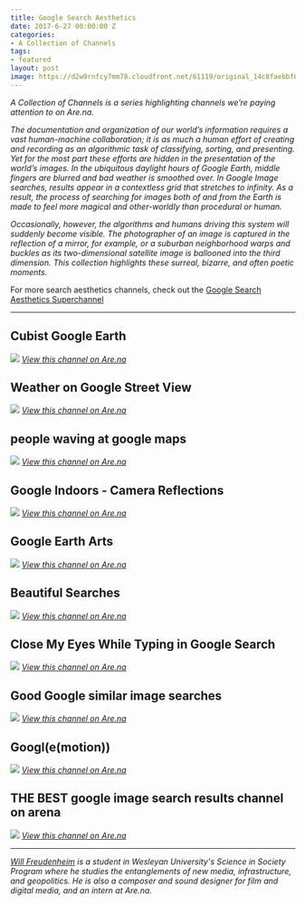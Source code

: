 ```yaml
---
title: Google Search Aesthetics
date: 2017-6-27 00:00:00 Z
categories:
- A Collection of Channels
tags:
- featured
layout: post
image: https://d2w9rnfcy7mm78.cloudfront.net/61119/original_14c8faebbf0dd1b346fbac14853e50e5.png
---
```


_A Collection of Channels is a series highlighting channels we’re paying attention to on Are.na._

_The documentation and organization of our world’s information requires a vast human-machine collaboration; it is as much a human effort of creating and recording as an algorithmic task of classifying, sorting, and presenting. Yet for the most part these efforts are hidden in the presentation of the world’s images. In the ubiquitous daylight hours of Google Earth, middle fingers are blurred and bad weather is smoothed over. In Google Image searches, results appear in a contextless grid that stretches to infinity. As a result, the process of searching for images both of and from the Earth is made to feel more magical and other-worldly than procedural or human._

_Occasionally, however, the algorithms and humans driving this system will suddenly become visible. The photographer of an image is captured in the reflection of a mirror, for example, or a suburban neighborhood warps and buckles as its two-dimensional satellite image is ballooned into the third dimension. This collection highlights these surreal, bizarre, and often poetic moments._

For more search aesthetics channels, check out the [Google Search Aesthetics Superchannel](https://www.are.na/will-freudenheim/google-search-aesthetics-superchannel)

---

## Cubist Google Earth
[![](https://d2w9rnfcy7mm78.cloudfront.net/738947/original_2b89f60ad79505738d60041c15721d99.png)](https://www.are.na/zach-rose/cubist-google-earth) *[View this channel on Are.na](https://www.are.na/zach-rose/cubist-google-earth)*

## Weather on Google Street View
[![](https://d2w9rnfcy7mm78.cloudfront.net/229571/original_fd53289ccadcdcb1be98e1a1781d6e5e.png)](https://www.are.na/danica-newell/weather-on-google-street-view) *[View this channel on Are.na](https://www.are.na/danica-newell/weather-on-google-street-view)*

## people waving at google maps
[![](https://d2w9rnfcy7mm78.cloudfront.net/374062/original_e837e28884ed991b7582201234f29d01.png)](https://www.are.na/emma-rae-norton/people-waving-at-google-maps) *[View this channel on Are.na](https://www.are.na/emma-rae-norton/people-waving-at-google-maps)*

## Google Indoors - Camera Reflections
[![](https://d2w9rnfcy7mm78.cloudfront.net/134043/original_8f0810a8624bfee72f1b2630ecc257e9.png)](https://www.are.na/tara-kelton/google-indoors-camera-reflections) *[View this channel on Are.na](https://www.are.na/tara-kelton/google-indoors-camera-reflections)*

## Google Earth Arts
[![](https://d2w9rnfcy7mm78.cloudfront.net/110235/original_026d048ba4bbdc82d82e45ae44069b9a.png)](https://www.are.na/lan-xu/google-earth-arts) *[View this channel on Are.na](https://www.are.na/lan-xu/google-earth-arts)*

## Beautiful Searches
[![](https://d2w9rnfcy7mm78.cloudfront.net/619396/original_10dcb231594420663c9b58b69d3acdca.png)](https://www.are.na/alex-spott/beautiful-searches) *[View this channel on Are.na](https://www.are.na/alex-spott/beautiful-searches)*

## Close My Eyes While Typing in Google Search
[![](https://d2w9rnfcy7mm78.cloudfront.net/409417/original_a86b039b077af6f59f8e6022442f0a71)](https://www.are.na/piece-of-paper/close-my-eyes-while-typing-in-google-search) *[View this channel on Are.na](https://www.are.na/piece-of-paper/close-my-eyes-while-typing-in-google-search)*

## Good Google similar image searches
[![](https://d2w9rnfcy7mm78.cloudfront.net/61119/original_14c8faebbf0dd1b346fbac14853e50e5.png)](https://www.are.na/guthrie-lonergan/good-google-similar-image-searches) *[View this channel on Are.na](https://www.are.na/guthrie-lonergan/good-google-similar-image-searches)*

## Googl(e(motion))
[![](https://d2w9rnfcy7mm78.cloudfront.net/1013266/original_c3989835f40d0d9aac29fd727ba0532e.png)](https://www.are.na/sasha-popovici/googl-e-motion) *[View this channel on Are.na](https://www.are.na/sasha-popovici/googl-e-motion)*

## THE BEST google image search results channel on arena
[![](https://d2w9rnfcy7mm78.cloudfront.net/393511/large_43b9df0c273099f9263808c7c55b4025)](https://www.are.na/julia-panek/the-best-google-image-search-results-channel-on-arena) *[View this channel on Are.na](https://www.are.na/julia-panek/the-best-google-image-search-results-channel-on-arena)*


---

_[Will Freudenheim](https://www.are.na/will-freudenheim) is a student in Wesleyan University's Science in Society Program where he studies the entanglements of new media, infrastructure, and geopolitics. He is also a composer and sound designer for film and digital media, and an intern at Are.na._
